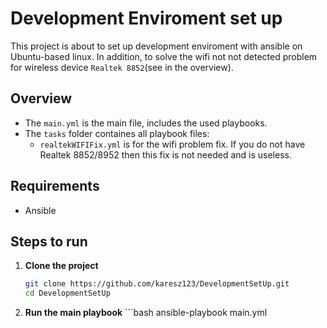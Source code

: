 # Development Enviroment set up

This project is about to set up development enviroment with ansible on Ubuntu-based linux.
In addition, to solve the wifi not not detected problem for wireless device `Realtek 8852`(see in the overview).

## Overview
* The `main.yml` is the main file, includes the used playbooks.
* The `tasks` folder containes all playbook files:
  - `realtekWIFIFix.yml` is for the wifi problem fix. If you do not have Realtek 8852/8952 then this fix is not needed and is useless. 

## Requirements
- Ansible


## Steps to run
1. **Clone the project**
	```bash
	git clone https://github.com/karesz123/DevelopmentSetUp.git
	cd DevelopmentSetUp
	```
2. **Run the main playbook**
        ```bash
	 ansible-playbook main.yml
	```
